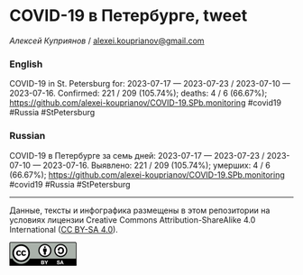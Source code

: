 COVID-19 в Петербурге, tweet
============================

*Алексей Куприянов* /
<a href="mailto:alexei.kouprianov@gmail.com" class="email">alexei.kouprianov@gmail.com</a>

### English

<!-- COVID-19 in St. Petersburg for: 2023-07-17 --- 2023-07-23 / 2023-07-10 --- 2023-07-16. Сonfirmed: 221 / 209 (105.74%); hospitalized:  /   (); deaths: 4 / 6 (66.67%); https://github.com/alexei-kouprianov/COVID-19.SPb.monitoring #covid19 #Russia #StPetersburg -->

COVID-19 in St. Petersburg for: 2023-07-17 — 2023-07-23 / 2023-07-10 —
2023-07-16. Сonfirmed: 221 / 209 (105.74%); deaths: 4 / 6 (66.67%);
<a href="https://github.com/alexei-kouprianov/COVID-19.SPb.monitoring" class="uri">https://github.com/alexei-kouprianov/COVID-19.SPb.monitoring</a>
\#covid19 \#Russia \#StPetersburg

### Russian

<!-- COVID-19 в Петербурге за семь дней: 2023-07-17 --- 2023-07-23 / 2023-07-10 --- 2023-07-16. Выявлено: 221 / 209 (105.74%); госпитализировано:  /   (); умерших: 4 / 6 (66.67%); https://github.com/alexei-kouprianov/COVID-19.SPb.monitoring #covid19 #Russia #StPetersburg -->

COVID-19 в Петербурге за семь дней: 2023-07-17 — 2023-07-23 / 2023-07-10
— 2023-07-16. Выявлено: 221 / 209 (105.74%); умерших: 4 / 6 (66.67%);
<a href="https://github.com/alexei-kouprianov/COVID-19.SPb.monitoring" class="uri">https://github.com/alexei-kouprianov/COVID-19.SPb.monitoring</a>
\#covid19 \#Russia \#StPetersburg

------------------------------------------------------------------------

Данные, тексты и инфографика размещены в этом репозитории на условиях
лицензии Creative Commons Attribution-ShareAlike 4.0 International ([CC
BY-SA 4.0](https://creativecommons.org/licenses/by-sa/4.0/)).

![](../misc/CC-BY-SA-icon.png "CC-BY-SA")
